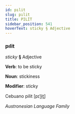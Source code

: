 ```yaml
---
id: pılit
slug: pılit
title: PILİT
sidebar_position: 541
hoverText: sticky § Adjective
---
```


### pılit

*sticky* **§** Adjective

**Verb**: to be sticky

**Noun**: stickiness

**Modifier**: sticky

Cebuano pilit [pɪˈl̪it̪]

*Austronesian Language Family*